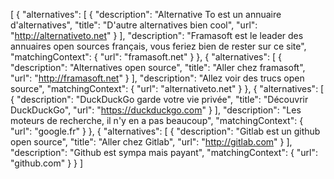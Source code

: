 [
  {
    "alternatives": [
      {
        "description": "Alternative To est un annuaire d'alternatives",
        "title": "D'autre alternatives bien cool",
        "url": "http://alternativeto.net"
      }
    ],
    "description": "Framasoft est le leader des annuaires open sources fran&ccedil;ais, vous feriez bien de rester sur ce site",
    "matchingContext": {
      "url": "framasoft.net"
    }
  },
  {
    "alternatives": [
      {
        "description": "Alternatives open source",
        "title": "Aller chez framasoft",
        "url": "http://framasoft.net"
      }
    ],
    "description": "Allez voir des trucs open source",
    "matchingContext": {
      "url": "alternativeto.net"
    }
  },
  {
    "alternatives": [
      {
        "description": "DuckDuckGo garde votre vie privée",
        "title": "Découvrir DuckDuckGo",
        "url": "https://duckduckgo.com"
      }
    ],
    "description": "Les moteurs de recherche, il n'y en a pas beaucoup",
    "matchingContext": {
      "url": "google.fr"
    }
  },
   {
      "alternatives": [
        {
          "description": "Gitlab est un github open source",
          "title": "Aller chez Gitlab",
          "url": "http://gitlab.com"
        }
      ],
      "description": "Github est sympa mais payant",
      "matchingContext": {
        "url": "github.com"
      }
    }
]